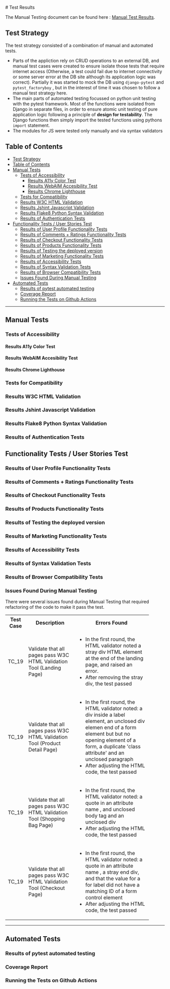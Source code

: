 # Test Results

The Manual Testing document can be found here : [ Manual Test Results](/assets/testing/manual-testing.numbers).

## Test Strategy

The test strategy consisted of a combination of manual and automated tests.

- Parts of the appliction rely on CRUD operations to an external DB, and manual test cases were created to ensure isolate those tests that require internet access (Otherwise, a test could fail due to internet connectivity or some server error at the DB site although its application logic was correct). Partially it was started to mock the DB using `django-pytest` and `pytest_factoryboy` , but in the interest of time it was chosen to follow a manual test strategy here.
- The main parts of automated testing focussed on python unit testing with the pytest framework. Most of the functions were isolated from Django in separate files, in order to ensure atomic unit testing of pure application logic following a principle of **design for testability**. The Django functions then simply import the tested functions using pythons `import` statement.
- The modules for JS were tested only manually and via syntax validators

## Table of Contents

- [Test Strategy](#test-strategy)
- [Table of Contents](#table-of-contents)
- [Manual Tests](#manual-tests)
  - [Tests of Accessibility](#tests-of-accessibility)
    - [Results A11y Color Test](#results-a11y-color-test)
    - [Results WebAIM Accesibility Test](#results-webaim-accesibility-test)
    - [Results Chrome Lighthouse](#results-chrome-lighthouse)
  - [Tests for Compatibility](#tests-for-compatibility)
  - [Results W3C HTML Validation](#results-w3c-html-validation)
  - [Results Jshint Javascript Validation](#results-jshint-javascript-validation)
  - [Results Flake8 Python Syntax Validation](#results-flake8-python-syntax-validation)
  - [Results of Authentication Tests](#results-of-authentication-tests)
- [Functionality Tests / User Stories Test](#functionality-tests--user-stories-test)
  - [Results of User Profile Functionality Tests](#results-of-user-profile-functionality-tests)
  - [Results of Comments + Ratings Functionality Tests](#results-of-comments--ratings-functionality-tests)
  - [Results of Checkout Functionality Tests](#results-of-checkout-functionality-tests)
  - [Results of Products Functionality Tests](#results-of-products-functionality-tests)
  - [Results of Testing the deployed version](#results-of-testing-the-deployed-version)
  - [Results of Marketing Functionality Tests](#results-of-marketing-functionality-tests)
  - [Results of Accessibility Tests](#results-of-accessibility-tests)
  - [Results of Syntax Validation Tests](#results-of-syntax-validation-tests)
  - [Results of Browser Compatibility Tests](#results-of-browser-compatibility-tests)
  - [Issues Found During Manual Testing](#issues-found-during-manual-testing)
- [Automated Tests](#automated-tests)
  - [Results of pytest automated testing](#results-of-pytest-automated-testing)
  - [Coverage Report](#coverage-report)
  - [Running the Tests on Github Actions](#running-the-tests-on-github-actions)

---

## Manual Tests

### Tests of Accessibility

#### Results A11y Color Test

#### Results WebAIM Accesibility Test

#### Results Chrome Lighthouse

### Tests for Compatibility

### Results W3C HTML Validation

### Results Jshint Javascript Validation

### Results Flake8 Python Syntax Validation

### Results of Authentication Tests

## Functionality Tests / User Stories Test

### Results of User Profile Functionality Tests

### Results of Comments + Ratings Functionality Tests

### Results of Checkout Functionality Tests

### Results of Products Functionality Tests

### Results of Testing the deployed version

### Results of Marketing Functionality Tests

### Results of Accessibility Tests

### Results of Syntax Validation Tests

### Results of Browser Compatibility Tests

### Issues Found During Manual Testing

There were several issues found during Manual Testing that required refactoring of the code to make it pass the test.

<table style="width:90%">
    <tr>
        <th style="text-align:center;width:10%"> Test Case</th>
        <th style="width:35%"> Description </th>
        <th style="width:60%"> Errors Found  </th>
    </tr>
    <tr>
      <td style="text-align:center"> TC_19 </td>
      <td> Validate that all pages pass W3C HTML Validation Tool (Landing Page)   </td>
      <td> 
         <ul>
            <li> In the first round, the HTML validator noted a stray div HTML element at the end of the landing page, and raised an error. </li>
            <li> After removing the stray div, the test passed </li>
         </ul>
     </td>
    </tr>
    <tr>
      <td style="text-align:center"> TC_19 </td>
      <td> Validate that all pages pass W3C HTML Validation Tool (Product Detail Page)   </td>
      <td> 
         <ul>
            <li> In the first round, the HTML validator noted:  a div inside a label element,  an unclosed div elemen end of a form element but but no opening element of a form, a duplicate 'class attribute' and an unclosed paragraph </li>
            <li> After adjusting the HTML code, the test passed </li>
         </ul>
     </td>
    </tr>
    <tr>
      <td style="text-align:center"> TC_19 </td>
      <td> Validate that all pages pass W3C HTML Validation Tool  (Shopping Bag Page)    </td>
      <td> 
         <ul>
            <li> In the first round, the HTML validator noted: a quote in an attribute name , and unclosed body tag and an unclosed div </li>
            <li> After adjusting the HTML code, the test passed </li>
         </ul>
    </td>
    </tr>
    <tr>
      <td style="text-align:center"> TC_19 </td>
      <td> Validate that all pages pass W3C HTML Validation Tool  (Checkout Page)    </td>
      <td> 
         <ul>
            <li> In the first round, the HTML validator noted: a quote in an attribute name , a stray end div, and that the value for a for label did not have a matching ID of a form control element </li>
            <li> After adjusting the HTML code, the test passed </li>
         </ul>
    </td>
    </tr>
</table>

---

## Automated Tests

### Results of pytest automated testing

### Coverage Report

### Running the Tests on Github Actions
